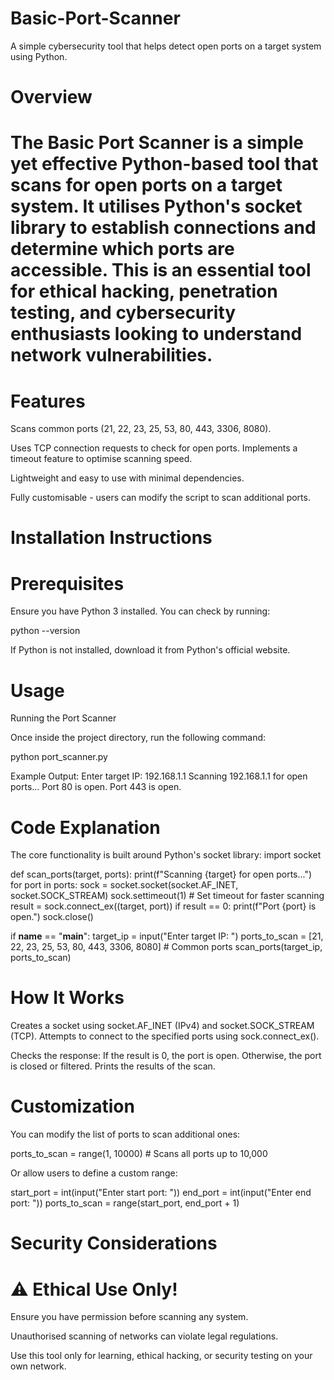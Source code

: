 # Basic-Port-Scanner
 A simple cybersecurity tool that helps detect open ports on a target system using Python.

# Overview

# The Basic Port Scanner is a simple yet effective Python-based tool that scans for open ports on a target system. It utilises Python's socket library to establish connections and determine which ports are accessible. This is an essential tool for ethical hacking, penetration testing, and cybersecurity enthusiasts looking to understand network vulnerabilities.

# Features

Scans common ports (21, 22, 23, 25, 53, 80, 443, 3306, 8080).

Uses TCP connection requests to check for open ports.
 Implements a timeout feature to optimise scanning speed.

Lightweight and easy to use with minimal dependencies.

Fully customisable - users can modify the script to scan additional ports.


# Installation Instructions

# Prerequisites

Ensure you have Python 3 installed. You can check by running:

python --version

If Python is not installed, download it from Python's official website.

# Usage
 Running the Port Scanner

Once inside the project directory, run the following command: 

python port_scanner.py

Example Output: Enter target IP: 192.168.1.1
Scanning 192.168.1.1 for open ports...
Port 80 is open.
Port 443 is open.

# Code Explanation

The core functionality is built around Python's socket library:
import socket

def scan_ports(target, ports):
    print(f"Scanning {target} for open ports...")
    for port in ports:
        sock = socket.socket(socket.AF_INET, socket.SOCK_STREAM)
        sock.settimeout(1)  # Set timeout for faster scanning
        result = sock.connect_ex((target, port))
        if result == 0:
            print(f"Port {port} is open.")
        sock.close()

if __name__ == "__main__":
    target_ip = input("Enter target IP: ")
    ports_to_scan = [21, 22, 23, 25, 53, 80, 443, 3306, 8080]  # Common ports
    scan_ports(target_ip, ports_to_scan)

# How It Works

Creates a socket using socket.AF_INET (IPv4) and socket.SOCK_STREAM (TCP). Attempts to connect to the specified ports using sock.connect_ex().

Checks the response: If the result is 0, the port is open. Otherwise, the port is closed or filtered.
Prints the results of the scan.

# Customization
You can modify the list of ports to scan additional ones:

ports_to_scan = range(1, 10000)  # Scans all ports up to 10,000

Or allow users to define a custom range:

start_port = int(input("Enter start port: "))
end_port = int(input("Enter end port: "))
ports_to_scan = range(start_port, end_port + 1)

# Security Considerations

# ⚠️ Ethical Use Only!

Ensure you have permission before scanning any system.

Unauthorised scanning of networks can violate legal regulations.

Use this tool only for learning, ethical hacking, or security testing on your own network.
